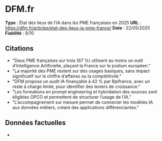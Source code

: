 # DFM.fr

**Type** : État des lieux de l’IA dans les PME françaises en 2025
**URL** : https://dfm.fr/articles/etat-des-lieux-ia-pme-france/
**Date** : 22/05/2025
**Fiabilité** : 8/10

## Citations

* "Deux PME françaises sur trois (67 %) utilisent au moins un outil d’Intelligence Artificielle, plaçant la France sur le podium européen."
* "La majorité des PME restent sur des usages basiques, sans impact significatif sur le chiffre d’affaires ou la compétitivité."
* "DFM propose un audit IA finançable à 42 % par Bpifrance, avec un reste à charge limité, pour identifier des leviers de croissance."
* "Les formations en prompt engineering et hybridation des sources sont éligibles OPCO et permettent de structurer l’usage de l’IA."
* "L’accompagnement sur mesure permet de connecter les modèles IA aux données métiers, créant des applications différenciantes."

## Données factuelles

- 
